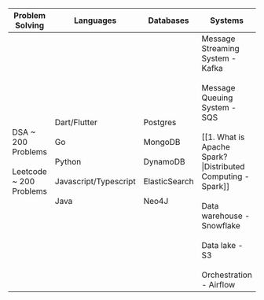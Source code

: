 
| Problem Solving                                   | Languages                                                                     | Databases                                                                 | Systems                                                                                                                                                                                                                        | Cloud                                                                                                                                                                                              | Dev Ops                  | AI                                     | LLD + HLD                                                                                                      |
| ------------------------------------------------- | ----------------------------------------------------------------------------- | ------------------------------------------------------------------------- | ------------------------------------------------------------------------------------------------------------------------------------------------------------------------------------------------------------------------------ | -------------------------------------------------------------------------------------------------------------------------------------------------------------------------------------------------- | ------------------------ | -------------------------------------- | -------------------------------------------------------------------------------------------------------------- |
| DSA ~ 200 Problems<br><br>Leetcode ~ 200 Problems | Dart/Flutter<br><br>Go<br><br>Python<br><br>Javascript/Typescript<br><br>Java | Postgres<br><br>MongoDB<br><br>DynamoDB<br><br>ElasticSearch<br><br>Neo4J | Message Streaming System - Kafka<br><br>Message Queuing System - SQS<br><br>[[1. What is Apache Spark?\|Distributed Computing - Spark]]<br><br>Data warehouse - Snowflake<br><br>Data lake - S3<br><br>Orchestration - Airflow | AWS Solutions Architect - Associate<br><br>AWS Solutions Architect - Professional<br><br>AWS Developer - Associate<br><br>AWS Data Engineer - Associate<br><br>AWS Advance Networking - Speciality | Docker<br><br>Kubernetes | Langchain<br><br>RAG<br><br>Agentic AI | Design Patterns<br><br>UML<br><br>Refactoring<br><br>Pragmatic Pgm<br><br>DDD<br><br>Microservices<br><br>DDIA |
